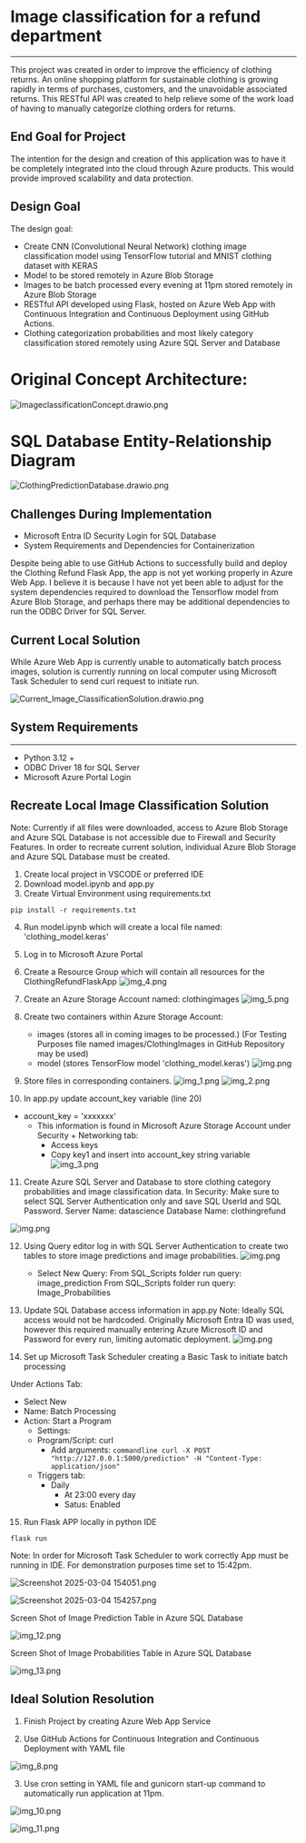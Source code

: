 # Image classification for a refund department 
***

This project was created in order to improve the efficiency of clothing returns.  An online shopping platform 
for sustainable clothing is growing rapidly in terms of purchases, customers, and the unavoidable 
associated returns. This RESTful API was created to help relieve some of the work load of having to manually
categorize clothing orders for returns. 

## End Goal for Project

The intention for the design and creation of this application was to have it be completely integrated into
the cloud through Azure products.  This would provide improved scalability and data protection. 

## Design Goal 

The design goal:
- Create CNN (Convolutional Neural Network) clothing image classification model
    using TensorFlow tutorial and MNIST clothing dataset with KERAS
- Model to be stored remotely in Azure Blob Storage 
- Images to be batch processed every evening at 11pm stored remotely in Azure Blob Storage
- RESTful API developed using Flask, hosted on Azure Web App with Continuous Integration and 
    Continuous Deployment using GitHub Actions.
- Clothing categorization probabilities and most likely category classification stored remotely 
    using Azure SQL Server and Database

# Original Concept Architecture:
![ImageclassificationConcept.drawio.png](Images_ReadMe%2FImageclassificationConcept.drawio.png)

# SQL Database Entity-Relationship Diagram

![ClothingPredictionDatabase.drawio.png](Images_ReadMe%2FClothingPredictionDatabase.drawio.png)



## Challenges During Implementation
- Microsoft Entra ID Security Login for SQL Database
- System Requirements and Dependencies for Containerization 

Despite being able to use GitHub Actions to successfully build and deploy the Clothing Refund Flask App, 
the app is not yet working properly in Azure Web App.  I believe it is because I have not yet been able
to adjust for the system dependencies required to download the Tensorflow model from Azure Blob Storage, 
and perhaps there may be additional dependencies to run the ODBC Driver for SQL Server.

## Current Local Solution 

While Azure Web App is currently unable to automatically batch process images, solution is currently 
running on local computer using Microsoft Task Scheduler to send curl request to initiate run.

![Current_Image_ClassificationSolution.drawio.png](Images_ReadMe%2FCurrent_Image_ClassificationSolution.drawio.png)

## System Requirements 
***

- Python 3.12 +
- ODBC Driver 18 for SQL Server
- Microsoft Azure Portal Login

## Recreate Local Image Classification Solution
Note: Currently if all files were downloaded, access to Azure Blob Storage and Azure SQL Database 
is not accessible due to Firewall and Security Features. In order to recreate current solution, 
individual Azure Blob Storage and Azure SQL Database must be created. 

1. Create local project in VSCODE or preferred IDE 
2. Download model.ipynb and app.py
3. Create Virtual Environment using requirements.txt

``````commandline
pip install -r requirements.txt
``````

4. Run model.ipynb which will create a local file named: 'clothing_model.keras'

5. Log in to Microsoft Azure Portal 
6. Create a Resource Group which will contain all resources for the ClothingRefundFlaskApp
![img_4.png](Images_ReadMe/img_4.png)

7. Create an Azure Storage Account named: clothingimages
![img_5.png](Images_ReadMe/img_5.png)

8. Create two containers within Azure Storage Account: 
    - images (stores all in coming images to be processed.)
      (For Testing Purposes file named images/ClothingImages in GitHub Repository may be used)
    - model (stores TensorFlow model 'clothing_model.keras')
![img.png](Images_ReadMe/img.png)

9. Store files in corresponding containers.
![img_1.png](Images_ReadMe/img_1.png)
![img_2.png](Images_ReadMe/img_2.png)


10. In app.py update account_key variable (line 20)
   - account_key = 'xxxxxxx'
     - This information is found in Microsoft Azure Storage Account under Security + Networking tab: 
       - Access keys
       - Copy key1 and insert into account_key string variable
![img_3.png](Images_ReadMe/img_3.png)

11. Create Azure SQL Server and Database to store clothing category probabilities and image classification data.
    In Security: Make sure to select SQL Server Authentication only and save SQL UserId and SQL Password.
Server Name: datascience
Database Name: clothingrefund

![img.png](Images_ReadMe/img_6.png)

12. Using Query editor log in with SQL Server Authentication to create two tables to store image predictions 
and image probabilities. 
![img.png](Images_ReadMe/img_7.png)
    - Select New Query: 
        From SQL_Scripts folder run query: image_prediction 
        From SQL_Scripts folder run query: Image_Probabilities

13. Update SQL Database access information in app.py 
Note: Ideally SQL access would not be hardcoded. Originally Microsoft Entra ID was used, however this
required manually entering Azure Microsoft ID and Password for every run, limiting automatic deployment. 
![img.png](Images_ReadMe/img_9.png)


14. Set up Microsoft Task Scheduler creating a Basic Task to initiate batch processing 
    
Under Actions Tab:
- Select New 
- Name: Batch Processing
- Action: Start a Program
  - Settings: 
  - Program/Script: curl
    - Add arguments:
              ``````commandline
              curl -X POST "http://127.0.0.1:5000/prediction" -H "Content-Type: application/json"
              ``````
  - Triggers tab: 
    - Daily 
      - At 23:00 every day 
      - Satus: Enabled

15. Run Flask APP locally in python IDE
``````commandline
flask run
``````
Note: In order for Microsoft Task Scheduler to work correctly App must be running in IDE. 
For demonstration purposes time set to 15:42pm. 

![Screenshot 2025-03-04 154051.png](Images_ReadMe%2FScreenshot%202025-03-04%20154051.png)

![Screenshot 2025-03-04 154257.png](Images_ReadMe%2FScreenshot%202025-03-04%20154257.png)

Screen Shot of Image Prediction Table in Azure SQL Database 

![img_12.png](Images_ReadMe%2Fimg_12.png)

Screen Shot of Image Probabilities Table in Azure SQL Database

![img_13.png](Images_ReadMe%2Fimg_13.png)


## Ideal Solution Resolution

1. Finish Project by creating Azure Web App Service

2. Use GitHub Actions for Continuous Integration and Continuous Deployment with YAML file

![img_8.png](Images_ReadMe%2Fimg_8.png)

3. Use cron setting in YAML file and gunicorn start-up command to automatically run application at 11pm. 

![img_10.png](Images_ReadMe%2Fimg_10.png)

![img_11.png](Images_ReadMe%2Fimg_11.png)

   



